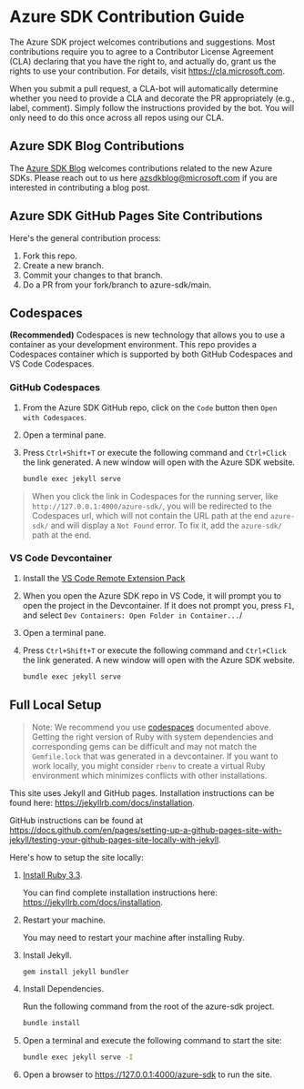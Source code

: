 # Azure SDK Contribution Guide

The Azure SDK project welcomes contributions and suggestions.  Most contributions require you to agree to a Contributor License Agreement (CLA) declaring that you have the right to, and actually do, grant us the rights to use your contribution. For details, visit <https://cla.microsoft.com>.

When you submit a pull request, a CLA-bot will automatically determine whether you need to provide a CLA and decorate the PR appropriately (e.g., label, comment). Simply follow the instructions provided by the bot. You will only need to do this once across all repos using our CLA.

## Azure SDK Blog Contributions

The [Azure SDK Blog](https://aka.ms/azsdk/blog) welcomes contributions related to the new Azure SDKs. Please reach out to us here [azsdkblog@microsoft.com](mailto:azsdkblog@microsoft.com) if you are interested in contributing a blog post.

## Azure SDK GitHub Pages Site Contributions

Here's the general contribution process:

1. Fork this repo.
1. Create a new branch.
1. Commit your changes to that branch.
1. Do a PR from your fork/branch to azure-sdk/main.

## Codespaces

**(Recommended)**
Codespaces is new technology that allows you to use a container as your development environment. This repo provides a Codespaces container which is supported by both GitHub Codespaces and VS Code Codespaces.

### GitHub Codespaces

1. From the Azure SDK GitHub repo, click on the `Code` button then `Open with Codespaces`.
1. Open a terminal pane.
1. Press `Ctrl+Shift+T` or execute the following command and `Ctrl+Click` the link generated. A new window will open with the Azure SDK website.

    ```bash
    bundle exec jekyll serve
    ```

> When you click the link in Codespaces for the running server, like `http://127.0.0.1:4000/azure-sdk/`, you will be redirected to the Codespaces url, which will not contain the URL path at the end `azure-sdk/` and will display a `Not Found` error. To fix it, add the `azure-sdk/` path at the end.

### VS Code Devcontainer

1. Install the [VS Code Remote Extension Pack](https://marketplace.visualstudio.com/items?itemName=ms-vscode-remote.vscode-remote-extensionpack)
1. When you open the Azure SDK repo in VS Code, it will prompt you to open the project in the Devcontainer. If it does not prompt you, press `F1`, and select `Dev Containers: Open Folder in Container...`/
1. Open a terminal pane.
1. Press `Ctrl+Shift+T` or execute the following command and `Ctrl+Click` the link generated. A new window will open with the Azure SDK website.

    ```bash
    bundle exec jekyll serve
    ```

## Full Local Setup

> Note: We recommend you use [codespaces](#codespaces) documented above.
> Getting the right version of Ruby with system dependencies and corresponding gems can be difficult and may not match the `Gemfile.lock` that was generated in a devcontainer.
> If you want to work locally, you might consider `rbenv` to create a virtual Ruby environment which minimizes conflicts with other installations.

This site uses Jekyll and GitHub pages. Installation instructions can be found here: <https://jekyllrb.com/docs/installation>.

GitHub instructions can be found at <https://docs.github.com/en/pages/setting-up-a-github-pages-site-with-jekyll/testing-your-github-pages-site-locally-with-jekyll>.

Here's how to setup the site locally:

1. [Install Ruby 3.3](https://rubyinstaller.org/downloads/).

    You can find complete installation instructions here: <https://jekyllrb.com/docs/installation>.

1. Restart your machine.

    You may need to restart your machine after installing Ruby.

1. Install Jekyll.

    ```bash
    gem install jekyll bundler
    ```

1. Install Dependencies.

    Run the following command from the root of the azure-sdk project.

    ```bash
    bundle install
    ```

1. Open a terminal and execute the following command to start the site:

    ```bash
    bundle exec jekyll serve -I
    ```

1. Open a browser to <https://127.0.0.1:4000/azure-sdk> to run the site.
